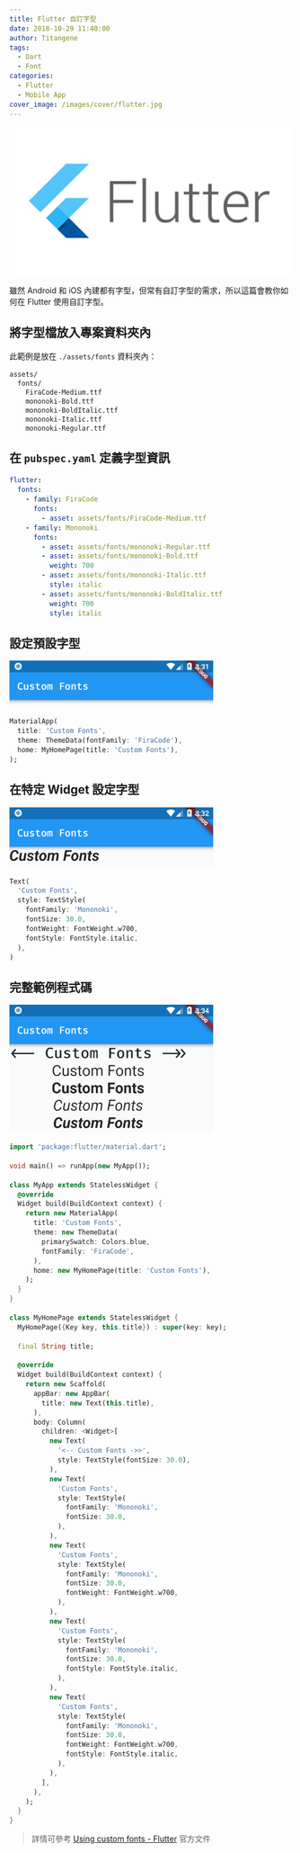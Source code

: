 ```yaml
---
title: Flutter 自訂字型
date: 2018-10-29 11:40:00
author: Titangene
tags:
  - Dart
  - Font
categories:
  - Flutter
  - Mobile App
cover_image: /images/cover/flutter.jpg
---
```


![](../images/cover/flutter.jpg)

雖然 Android 和 iOS 內建都有字型，但常有自訂字型的需求，所以這篇會教你如何在 Flutter 使用自訂字型。

<!-- more -->

## 將字型檔放入專案資料夾內

此範例是放在 `./assets/fonts` 資料夾內：

```
assets/
  fonts/
    FiraCode-Medium.ttf
    mononoki-Bold.ttf
    mononoki-BoldItalic.ttf
    mononoki-Italic.ttf
    mononoki-Regular.ttf
```

## 在 `pubspec.yaml` 定義字型資訊

```yaml
flutter:
  fonts:
    - family: FiraCode
      fonts:
        - asset: assets/fonts/FiraCode-Medium.ttf
    - family: Mononoki
      fonts:
        - asset: assets/fonts/mononoki-Regular.ttf
        - asset: assets/fonts/mononoki-Bold.ttf
          weight: 700
        - asset: assets/fonts/mononoki-Italic.ttf
          style: italic
        - asset: assets/fonts/mononoki-BoldItalic.ttf
          weight: 700
          style: italic
```

## 設定預設字型

![](../images/flutter-custom-fonts/flutter_set-default-font.png)

```dart
MaterialApp(
  title: 'Custom Fonts',
  theme: ThemeData(fontFamily: 'FiraCode'),
  home: MyHomePage(title: 'Custom Fonts'),
);
```

## 在特定 Widget 設定字型

![](../images/flutter-custom-fonts/flutter_set-the-font-on-a-specific-widget.png)

```dart
Text(
  'Custom Fonts',
  style: TextStyle(
    fontFamily: 'Mononoki',
    fontSize: 30.0,
    fontWeight: FontWeight.w700,
    fontStyle: FontStyle.italic,
  ),
)
```

## 完整範例程式碼

![](../images/flutter-custom-fonts/flutter_custom-fonts_demo.png)

```dart
import 'package:flutter/material.dart';

void main() => runApp(new MyApp());

class MyApp extends StatelessWidget {
  @override
  Widget build(BuildContext context) {
    return new MaterialApp(
      title: 'Custom Fonts',
      theme: new ThemeData(
        primarySwatch: Colors.blue,
        fontFamily: 'FiraCode',
      ),
      home: new MyHomePage(title: 'Custom Fonts'),
    );
  }
}

class MyHomePage extends StatelessWidget {
  MyHomePage({Key key, this.title}) : super(key: key);

  final String title;

  @override
  Widget build(BuildContext context) {
    return new Scaffold(
      appBar: new AppBar(
        title: new Text(this.title),
      ),
      body: Column(
        children: <Widget>[
          new Text(
            '<-- Custom Fonts ->>',
            style: TextStyle(fontSize: 30.0),
          ),
          new Text(
            'Custom Fonts',
            style: TextStyle(
              fontFamily: 'Mononoki',
              fontSize: 30.0,
            ),
          ),
          new Text(
            'Custom Fonts',
            style: TextStyle(
              fontFamily: 'Mononoki',
              fontSize: 30.0,
              fontWeight: FontWeight.w700,
            ),
          ),
          new Text(
            'Custom Fonts',
            style: TextStyle(
              fontFamily: 'Mononoki',
              fontSize: 30.0,
              fontStyle: FontStyle.italic,
            ),
          ),
          new Text(
            'Custom Fonts',
            style: TextStyle(
              fontFamily: 'Mononoki',
              fontSize: 30.0,
              fontWeight: FontWeight.w700,
              fontStyle: FontStyle.italic,
            ),
          ),
        ],
      ),
    );
  }
}

```

> 詳情可參考 [Using custom fonts - Flutter](https://flutter.io/cookbook/design/fonts/) 官方文件
